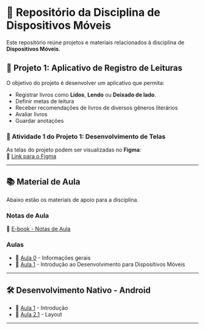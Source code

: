 # 📌 Repositório da Disciplina de Dispositivos Móveis

Este repositório reúne projetos e materiais relacionados à disciplina de **Dispositivos Móveis**.

## 📖 Projeto 1: Aplicativo de Registro de Leituras  
O objetivo do projeto é desenvolver um aplicativo que permita:
- Registrar livros como **Lidos**, **Lendo** ou **Deixado de lado**.
- Definir metas de leitura
- Receber recomendações de livros de diversos gêneros literários
- Avaliar livros
- Guardar anotações

### 🔹 Atividade 1 do Projeto 1: Desenvolvimento de Telas  
As telas do projeto podem ser visualizadas no **Figma**:  
🔗 [Link para o Figma](https://www.figma.com/proto/urdPE2suGIxomYEsoFKkGs/ENTRELINHAS?node-id=0-1&t=MGNbAF4Dn9BsPs6o-1)

---

## 📚 Material de Aula  
Abaixo estão os materiais de apoio para a disciplina.

### **Notas de Aula**
📖 [E-book - Notas de Aula](https://academicoifrnedu.sharepoint.com/:u:/s/DDM2024.1/EYZ_NaBnQhJPpFxFC27nn3cB61I0xeBszp_Gw7ssEd0GxQ?e=p0tTYd)

### **Aulas**
- 📌 [Aula 0](https://academicoifrnedu.sharepoint.com/:u:/s/DDM2024.1/ERU72oGqSPNHiO7tU68eXZ4B7mRvIUGevjjnDq7p5O2Ntw?e=aUqgkl) - Informações gerais  
- 📌 [Aula 1](https://academicoifrnedu.sharepoint.com/:u:/s/DDM2024.1/EQD0vC2vW4pFt_ov6UezECgB7_PtGPjvJy8zme4rj946lA?e=gwUMim) - Introdução ao Desenvolvimento para Dispositivos Móveis  

---

## 🛠 Desenvolvimento Nativo - Android  
- 📱 [Aula 1](https://academicoifrnedu.sharepoint.com/:u:/s/DDM2024.1/EQQagKd5QyBFlIyt69R0CqMByWRDk5wZ_Ds26SkLR4TVJQ?e=4Dv3fq) - Introdução  
- 🎨 [Aula 2.1](https://academicoifrnedu.sharepoint.com/:u:/s/DDM2024.1/EcbBlMxKehlAjm3CZZXNpvoBiFaHFRwsa5MEH58wTxqgMA?e=zKIFIV) - Layout  

---

